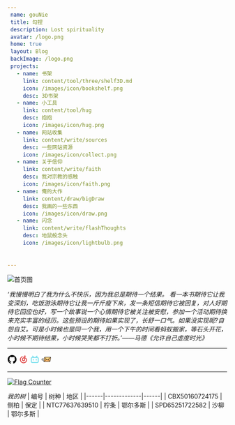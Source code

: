 ```yaml
---
 name: gouNie
 title: 勾捏
 description: Lost spirituality
 avatar: /logo.png
 home: true 
 layout: Blog 
 backImage: /logo.png
 projects:
   - name: 书架
     link: content/tool/three/shelf3D.md
     icon: /images/icon/bookshelf.png
     desc: 3D书架
   - name: 小工具
     link: content/tool/hug
     desc: 抱抱
     icon: /images/icon/hug.png
   - name: 网站收集
     link: content/write/sources
     desc: 一些网站资源
     icon: /images/icon/collect.png
   - name: 关于信仰
     link: content/write/faith
     desc: 我对宗教的感触
     icon: /images/icon/faith.png
   - name: 俺的大作
     link: content/draw/bigDraw
     desc: 我画的一些东西
     icon: /images/icon/draw.png
   - name: 闪念
     link: content/write/flashThoughts
     desc: 地鼠般念头
     icon: /images/icon/lightbulb.png

  
---
```

<!-- <Fluid /> -->
<!-- <img src="https://aleah.oss-cn-heyuan.aliyuncs.com/images/photo/%E6%B1%9F%E5%8D%97.jpg" alt="首页图" width="900" height="400" /> -->
<img v-if="isMobile" src="https://aleah.oss-cn-heyuan.aliyuncs.com/images/photo/%E6%B1%9F%E5%8D%97%E6%94%B9.jpg" alt="首页图" width="1200" height="auto" />

*‘我慢慢明白了我为什么不快乐，因为我总是期待一个结果。
看一本书期待它让我变深刻，吃饭游泳期待它让我一斤斤瘦下来，发一条短信期待它被回复，对人好期待它回应也好，写一个故事说一个心情期待它被关注被安慰，参加一个活动期待换来充实丰富的经历。这些预设的期待如果实现了，长舒一口气。如果没实现昵?自怨自艾。可是小时候也是同一个我，用一个下午的时间看蚂蚁搬家，等石头开花，小时候不期待结果，小时候哭笑都不打折。’——马德《允许自己虚度时光》*

---

[<svg width="22" height="22" aria-hidden="true" viewBox="0 0 24 24" version="1.1"   data-view-component="true" class="octicon octicon-mark-github v-align-middle">
    <path d="M12 1C5.9225 1 1 5.9225 1 12C1 16.8675 4.14875 20.9787 8.52125 22.4362C9.07125 22.5325 9.2775 22.2025 9.2775 21.9137C9.2775 21.6525 9.26375 20.7862 9.26375 19.865C6.5 20.3737 5.785 19.1912 5.565 18.5725C5.44125 18.2562 4.905 17.28 4.4375 17.0187C4.0525 16.8125 3.5025 16.3037 4.42375 16.29C5.29 16.2762 5.90875 17.0875 6.115 17.4175C7.105 19.0812 8.68625 18.6137 9.31875 18.325C9.415 17.61 9.70375 17.1287 10.02 16.8537C7.5725 16.5787 5.015 15.63 5.015 11.4225C5.015 10.2262 5.44125 9.23625 6.1425 8.46625C6.0325 8.19125 5.6475 7.06375 6.2525 5.55125C6.2525 5.55125 7.17375 5.2625 9.2775 6.67875C10.1575 6.43125 11.0925 6.3075 12.0275 6.3075C12.9625 6.3075 13.8975 6.43125 14.7775 6.67875C16.8813 5.24875 17.8025 5.55125 17.8025 5.55125C18.4075 7.06375 18.0225 8.19125 17.9125 8.46625C18.6138 9.23625 19.04 10.2125 19.04 11.4225C19.04 15.6437 16.4688 16.5787 14.0213 16.8537C14.42 17.1975 14.7638 17.8575 14.7638 18.8887C14.7638 20.36 14.75 21.5425 14.75 21.9137C14.75 22.2025 14.9563 22.5462 15.5063 22.4362C19.8513 20.9787 23 16.8537 23 12C23 5.9225 18.0775 1 12 1Z"></path>
</svg>](https://github.com/Gou-nie)
[<img src="/images/svgs/emusic.svg" width="22" height="22" alt="emusic">](https://y.music.163.com/m/user?id=436369678)
[<img src="/images/svgs/bili.svg" width="22" height="22" alt="bilibili">](https://b23.tv/JyhsNpX)
[<img src="/images/svgs/email.svg" width="22" height="22" alt="email">](mailto:gounieby@163.com)

---

<!-- <a href="https://info.flagcounter.com/Iq5W"><img src="https://s05.flagcounter.com/count/Iq5W/bg_EEECAE/txt_2578A8/border_CCCCCC/columns_2/maxflags_4/viewers_0/labels_1/pageviews_1/flags_0/percent_0/" alt="Flag Counter" border="0"></a>  -->
<a href="https://info.flagcounter.com/tgZk"><img src="https://s01.flagcounter.com/count2/tgZk/bg_F5FFFB/txt_43694E/border_FFFFFF/columns_2/maxflags_4/viewers_0/labels_1/pageviews_1/flags_0/percent_0/" alt="Flag Counter" border="0"></a>



<Badge text="涂鸦板" type="warning"/>  

<CanvasBoard />
 
<script>
export default {
  data() {
    return {
      isMobile: false
    }
  },
  mounted() {  
    // fetch("https://47.115.231.24:8686/log-ip", { method: "POST" })
    this.checkMobile()
    window.addEventListener('resize', this.checkMobile)
  },
  beforeDestroy() {
     
    if (typeof window !== 'undefined') {
      window.removeEventListener('resize', this.checkMobile)
    }
  },
  methods: {
    checkMobile() {
      
      this.isMobile = typeof window !== 'undefined' ? window.innerWidth < 768 : false
    }
  }
}
</script>




*我的树*
| 编号 | 树种 | 地区 |
|------|-------------|------|
| CBX50160724175 | 侧柏 | 保定 |
| NTC77637639510 | 柠条 | 鄂尔多斯 |
| SPD65251722582 | 沙柳 | 鄂尔多斯 |

